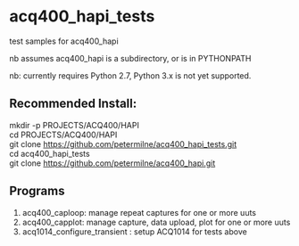 # acq400_hapi_tests
test samples for acq400_hapi  

nb assumes acq400_hapi is a subdirectory, or is in PYTHONPATH

nb: currently requires Python 2.7,  Python 3.x is not yet supported.

## Recommended Install:
mkdir -p PROJECTS/ACQ400/HAPI  
cd PROJECTS/ACQ400/HAPI  
git clone https://github.com/petermilne/acq400_hapi_tests.git  
cd acq400_hapi_tests  
git clone https://github.com/petermilne/acq400_hapi.git  

## Programs
1. acq400_caploop: manage repeat captures for one or more uuts
2. acq400_capplot: manage capture, data upload, plot for one or more uuts
3. acq1014_configure_transient : setup ACQ1014 for tests above



